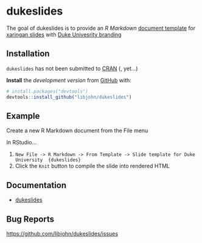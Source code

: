 
<!-- README.md is generated from README.Rmd. Please edit that file -->
dukeslides
==========

The goal of dukeslides is to provide an *R Markdown* [document template](https://rmarkdown.rstudio.com/developer_document_templates.html) for [xaringan slides](https://slides.yihui.name/xaringan/#1) with [Duke Univesrity branding](https://styleguide.duke.edu/color-palette/)

Installation
------------

`dukeslides` has not been submitted to [CRAN](https://CRAN.R-project.org) (, yet...)

**Install** the *development version* from [GitHub](https://github.com/) with:

``` r
# install.packages("devtools")
devtools::install_github("libjohn/dukeslides")
```

Example
-------

Create a new R Markdown document from the File menu

In RStudio...

1.  `New File -> R Markdown -> From Template -> Slide template for Duke University  {dukeslides}`
2.  Click the `Knit` button to compile the slide into rendered HTML

Documentation
-------------

-   [dukeslides](https://johnlittle.info/dukeslides/)

Bug Reports
-----------

<https://github.com/libjohn/dukeslides/issues>
